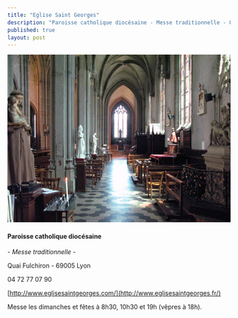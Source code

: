 ```yaml
---
title: "Eglise Saint Georges"
description: "Paroisse catholique diocésaine - Messe traditionnelle - Quai Fulchiron - 69005 Lyon 04 72 77 07 90 http://www.eglisesaintgeorges.com/ Messe les dimanches et fêtes à 8h30, 10h30 et 19h (vêpres à 18h)."
published: true
layout: post
---
```



![](/images/2012-10-09-eglise-st-georges.jpg)

#### Paroisse catholique diocésaine

*- Messe traditionnelle -*

Quai Fulchiron - 69005 Lyon

04 72 77 07 90

[http://www.eglisesaintgeorges.com/](http://www.eglisesaintgeorges.fr/)

Messe les dimanches et fêtes à 8h30, 10h30 et 19h (vêpres à 18h).